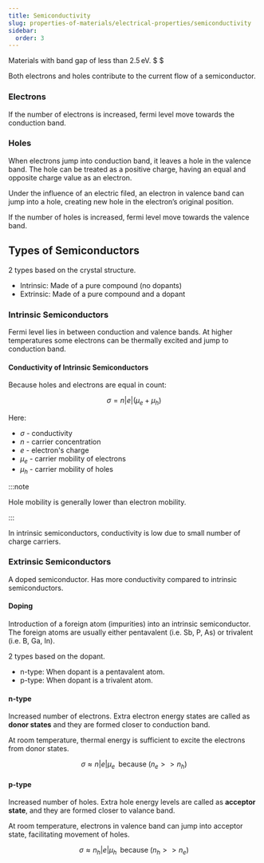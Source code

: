 ```yaml
---
title: Semiconductivity
slug: properties-of-materials/electrical-properties/semiconductivity
sidebar:
  order: 3
---
```


Materials with band gap of less than $2.5\,\text{eV}$. $ $

Both electrons and holes contribute to the current flow of a semiconductor.

### Electrons

If the number of electrons is increased, fermi level move towards the conduction
band.

### Holes

When electrons jump into conduction band, it leaves a hole in the valence band.
The hole can be treated as a positive charge, having an equal and opposite
charge value as an electron.

Under the influence of an electric filed, an electron in valence band can jump
into a hole, creating new hole in the electron’s original position.

If the number of holes is increased, fermi level move towards the valence band.

## Types of Semiconductors

2 types based on the crystal structure.

- Intrinsic: Made of a pure compound (no dopants)
- Extrinsic: Made of a pure compound and a dopant

### Intrinsic Semiconductors

Fermi level lies in between conduction and valence bands. At higher temperatures
some electrons can be thermally excited and jump to conduction band.

#### Conductivity of Intrinsic Semiconductors

Because holes and electrons are equal in count:

```math
\sigma=n\lvert{e}\rvert(\mu_e+\mu_h)
```

Here:

- $\sigma$ - conductivity
- $n$ - carrier concentration
- $e$ - electron's charge
- $\mu_e$ - carrier mobility of electrons
- $\mu_h$ - carrier mobility of holes

:::note

Hole mobility is generally lower than electron mobility.

:::

In intrinsic semiconductors, conductivity is low due to small number of charge
carriers.

### Extrinsic Semiconductors

A doped semiconductor. Has more conductivity compared to intrinsic
semiconductors.

#### Doping

Introduction of a foreign atom (impurities) into an intrinsic semiconductor. The
foreign atoms are usually either pentavalent (i.e. Sb, P, As) or trivalent (i.e.
B, Ga, In).

2 types based on the dopant.

- n-type: When dopant is a pentavalent atom.
- p-type: When dopant is a trivalent atom.

#### n-type

Increased number of electrons. Extra electron energy states are called as
**donor states** and they are formed closer to conduction band.

At room temperature, thermal energy is sufficient to excite the electrons from
donor states.

```math
\sigma\approx n\lvert{e}\rvert\mu_e
\;\;
\text{because}
\;
(n_e >> n_h)
```

#### p-type

Increased number of holes. Extra hole energy levels are called as **acceptor
state**, and they are formed closer to valance band.

At room temperature, electrons in valence band can jump into acceptor state,
facilitating movement of holes.

```math
\sigma\approx n_h\lvert{e}\rvert\mu_h
\;\;
\text{because}
\;
(n_h>>n_e)
```
